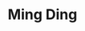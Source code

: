 ---
# Display name
title: Ming Ding

# Full name (for SEO)
first_name: Ming  
last_name: Ding

# Username (this should match the folder name)
authors:
  - Ming_Ding

# Is this the primary user of the site?
superuser: true

# Role/position
role: Principal Scientist

# Organizations/Affiliations
organizations:
  - name: University of Technology Sydney
    url: 'https://profiles.uts.edu.au/Bo.Liu'

# Short bio (displayed in user profile at end of posts)
bio: Dr. Bo Liu is an Associate Professor at the University of Technology Sydney, specializing in cybersecurity and privacy, AI/machine learning security, and wireless communications.

interests:
  - Cybersecurity and Privacy
  - AI/Machine Learning Security

education:
  courses:
    - course: "Ph.D. in Electronic Engineering"
      institution: "Shanghai Jiao Tong University"
      year: 2010

# Social/Academic Networking
# For available icons, see: https://docs.hugoblox.com/getting-started/page-builder/#icons
#   For an email link, use "fas" icon pack, "envelope" icon, and a link in the
#   form "mailto:your-email@example.com" or "#contact" for contact widget.
social:
  - icon: envelope
    icon_pack: fas
    link: "mailto:Bo.Liu@uts.edu.au"
  - icon: google-scholar
    icon_pack: ai
    link: "https://scholar.google.com/citations?user=BoLiu"
  - icon: orcid
    icon_pack: ai
    link: "https://orcid.org/0000-0002-3603-6617"
# Link to a PDF of your resume/CV from the About widget.
# To enable, copy your resume/CV to `static/files/cv.pdf` and uncomment the lines below.
# - icon: cv
#   icon_pack: ai
#   link: files/cv.pdf

# Enter email to display Gravatar (if Gravatar enabled in Config)
email: ''

# Organizational groups that you belong to (for People widget)
#   Set this to `[]` or comment out if you are not using People widget.
user_groups:
  - Lab Director
---